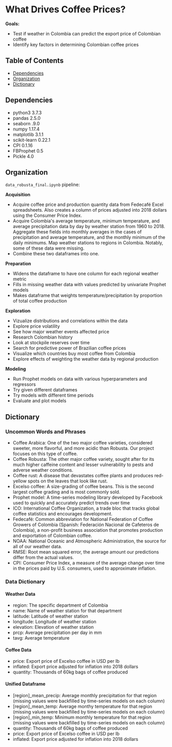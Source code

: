 # What Drives Coffee Prices?

**Goals:** 
- Test if weather in Colombia can predict the export price of Colombian coffee
- Identify key factors in determining Colombian coffee prices

## Table of Contents

- [Dependencies](#dependencies)
- [Organization](#organization)
- [Dictionary](#dictionary)

## Dependencies
- python3 3.7.3
- pandas 2.5.0
- seaborn .9.0
- numpy 1.17.4
- matplotlib 3.1.1
- scikit-learn 0.22.1
- CPI 0.1.16
- FBProphet 0.5
- Pickle 4.0

## Organization

`data_robusta_final.ipynb` pipeline:

**Acquisition**
- Acquire coffee price and production quantity data from Fedecafé Excel spreadsheets. Also creates a column of prices adjusted into 2018 dollars using the Consumer Price Index.
- Acquire Colombia's average temperature, minimum temperature, and average precipitation data by day by weather station from 1960 to 2018. Aggregate these fields into monthly averages in the cases of precipitation and average temperature, and the monthly minimum of the daily minimums. Map weather stations to regions in Colombia. Notably, some of these data were missing.
- Combine these two dataframes into one.

**Preparation**
- Widens the dataframe to have one column for each regional weather metric
- Fills in missing weather data with values predicted by univariate Prophet models
- Makes dataframe that weights temperature/precipitation by proportion of total coffee production

**Exploration**
- Vizualize distributions and correlations within the data
- Explore price volatility
- See how major weather events affected price
- Research Colombian history
- Look at stockpile reserves over time
- Search for predictive power of Brazilian coffee prices
- Visualize which countries buy most coffee from Colombia
- Explore effects of weighting the weather data by regional production

**Modeling**
- Run Prophet models on data with various hyperparameters and regressors
- Try given different dataframes
- Try models with different time periods
- Evaluate and plot models

## Dictionary

### Uncommon Words and Phrases

- Coffee Arabica: One of the two major coffee varieties, considered sweeter, more flavorful, and more acidic than Robusta. Our project focuses on this type of coffee.
- Coffee Robusta: The other major coffee variety, sought after for its much higher caffeine content and lesser vulnerability to pests and adverse weather conditions.
- Coffee rust: A disease that devastates coffee plants and produces red-yellow spots on the leaves that look like rust.
- Excelso coffee: A size-grading of coffee beans. This is the second largest coffee grading and is most commonly sold.
- Prophet model: A time-series modeling library developed by Facebook used to quickly and accurately predict trends over time
- ICO: International Coffee Organization, a trade bloc that tracks global coffee statistics and encourages development.
- Fedecafé: Common abbreviation for National Federation of Coffee Growers of Colombia (Spanish: Federación Nacional de Cafeteros de Colombia), a non-profit business association that promotes production and exportation of Colombian coffee.
- NOAA: National Oceanic and Atmospheric Administration, the source for all of our weather data.
- RMSE: Root mean squared error, the average amount our predictions differ from the actual values.
- CPI: Consumer Price Index, a measure of the average change over time in the prices paid by U.S. consumers, used to approximate inflation.

### Data Dictionary

#### Weather Data

- region: The specific department of Colombia
- name: Name of weather station for that department
- latitude: Latitude of weather station
- longitude: Longitude of weather station
- elevation: Elevation of weather station
- prcp: Average precipitation per day in mm
- tavg: Average temperature

#### Coffee Data

- price: Export price of Excelso coffee in USD per lb
- inflated: Export price adjusted for inflation into 2018 dollars
- quantity: Thousands of 60kg bags of coffee produced

#### Unified Dataframe

- \[region]_mean_precip: Average monthly precipitation for that region (missing values were backfilled by time-series models on each column)
- \[region]_mean_temp: Average monthy temperature for that region (missing values were backfilled by time-series models on each column)
- \[region]_min_temp: Minimum monthly temperature for that region (missing values were backfilled by time-series models on each column)
- quantity: Thousands of 60kg bags of coffee produced
- price: Export price of Excelso coffee in USD per lb
- inflated: Export price adjusted for inflation into 2018 dollars